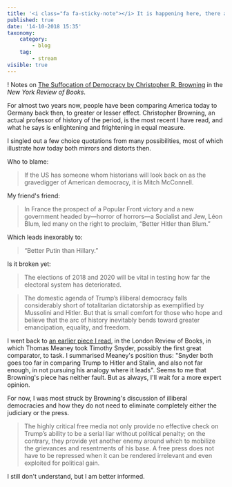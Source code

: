 ```yaml
---
title: '<i class="fa fa-sticky-note"></i> It is happening here, there and everywhere'
published: true
date: '14-10-2018 15:35'
taxonomy:
    category:
        - blog
    tag:
        - stream
visible: true
---
```


! Notes on <a href="https://www.nybooks.com/articles/2018/10/25/suffocation-of-democracy/" class="u-bookmark-of">The Suffocation of Democracy by Christopher R. Browning</a> in the *New York Review of Books*.

For almost two years now, people have been comparing America today to Germany back then, to greater or lesser effect. Christopher Browning, an actual professor of history of the period, is the most recent I have read, and what he says is enlightening and frightening in equal measure. 

I singled out a few choice quotations from many possibilities, most of which illustrate how today both mirrors and distorts then.

Who to blame:
> If the US has someone whom historians will look back on as the gravedigger of American democracy, it is Mitch McConnell.

My friend's friend:
> In France the prospect of a Popular Front victory and a new government headed by—horror of horrors—a Socialist and Jew, Léon Blum, led many on the right to proclaim, “Better Hitler than Blum.” 

Which leads inexorably to:
> “Better Putin than Hillary.”

Is it broken yet:
> The elections of 2018 and 2020 will be vital in testing how far the electoral system has deteriorated.

> The domestic agenda of Trump’s illiberal democracy falls considerably short of totalitarian dictatorship as exemplified by Mussolini and Hitler. But that is small comfort for those who hope and believe that the arc of history inevitably bends toward greater emancipation, equality, and freedom.

I went back to [an earlier piece I read](https://www.jeremycherfas.net/blog/thomas-meaney-on-timothy-snyder-on-tyranny), in the London Review of Books, in which Thomas Meaney took Timothy Snyder, possibly the first great comparator, to task. I summarised Meaney's position thus: "Snyder both goes too far in comparing Trump to Hitler and Stalin, and also not far enough, in not pursuing his analogy where it leads". Seems to me that Browning's piece has neither fault. But as always, I'll wait for a more expert opinion.

For now, I was most struck by Browning's discussion of illiberal democracies and how they do not need to eliminate completely either the judiciary or the press.

> The highly critical free media not only provide no effective check on Trump’s ability to be a serial liar without political penalty; on the contrary, they provide yet another enemy around which to mobilize the grievances and resentments of his base. A free press does not have to be repressed when it can be rendered irrelevant and even exploited for political gain.

I still don't understand, but I am better informed.
